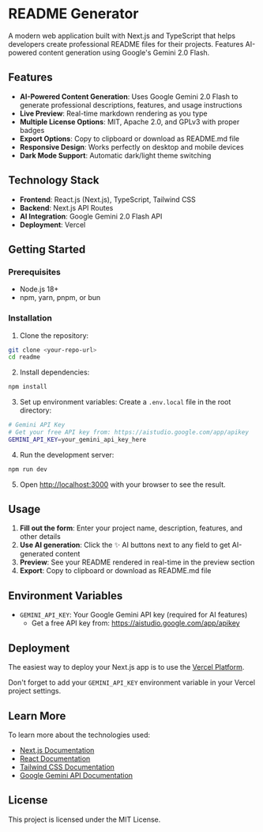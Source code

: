 # README Generator

A modern web application built with Next.js and TypeScript that helps developers create professional README files for their projects. Features AI-powered content generation using Google's Gemini 2.0 Flash.

## Features

- **AI-Powered Content Generation**: Uses Google Gemini 2.0 Flash to generate professional descriptions, features, and usage instructions
- **Live Preview**: Real-time markdown rendering as you type
- **Multiple License Options**: MIT, Apache 2.0, and GPLv3 with proper badges
- **Export Options**: Copy to clipboard or download as README.md file
- **Responsive Design**: Works perfectly on desktop and mobile devices
- **Dark Mode Support**: Automatic dark/light theme switching

## Technology Stack

- **Frontend**: React.js (Next.js), TypeScript, Tailwind CSS
- **Backend**: Next.js API Routes
- **AI Integration**: Google Gemini 2.0 Flash API
- **Deployment**: Vercel

## Getting Started

### Prerequisites

- Node.js 18+ 
- npm, yarn, pnpm, or bun

### Installation

1. Clone the repository:
```bash
git clone <your-repo-url>
cd readme
```

2. Install dependencies:
```bash
npm install
```

3. Set up environment variables:
Create a `.env.local` file in the root directory:
```bash
# Gemini API Key
# Get your free API key from: https://aistudio.google.com/app/apikey
GEMINI_API_KEY=your_gemini_api_key_here
```

4. Run the development server:
```bash
npm run dev
```

5. Open [http://localhost:3000](http://localhost:3000) with your browser to see the result.

## Usage

1. **Fill out the form**: Enter your project name, description, features, and other details
2. **Use AI generation**: Click the ✨ AI buttons next to any field to get AI-generated content
3. **Preview**: See your README rendered in real-time in the preview section
4. **Export**: Copy to clipboard or download as README.md file

## Environment Variables

- `GEMINI_API_KEY`: Your Google Gemini API key (required for AI features)
  - Get a free API key from: https://aistudio.google.com/app/apikey

## Deployment

The easiest way to deploy your Next.js app is to use the [Vercel Platform](https://vercel.com/new?utm_medium=default-template&filter=next.js&utm_source=create-next-app&utm_campaign=create-next-app-readme).

Don't forget to add your `GEMINI_API_KEY` environment variable in your Vercel project settings.

## Learn More

To learn more about the technologies used:

- [Next.js Documentation](https://nextjs.org/docs)
- [React Documentation](https://react.dev)
- [Tailwind CSS Documentation](https://tailwindcss.com/docs)
- [Google Gemini API Documentation](https://ai.google.dev/docs)

## License

This project is licensed under the MIT License.
